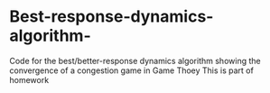 # Best-response-dynamics-algorithm-
Code for the best/better-response dynamics algorithm showing the convergence of a congestion game in Game Thoey 
This is part of homework
